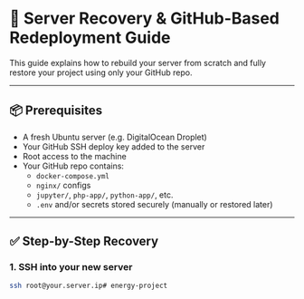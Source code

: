 # 🚀 Server Recovery & GitHub-Based Redeployment Guide

This guide explains how to rebuild your server from scratch and fully restore your project using only your GitHub repo.

---

## 📦 Prerequisites

- A fresh Ubuntu server (e.g. DigitalOcean Droplet)
- Your GitHub SSH deploy key added to the server
- Root access to the machine
- Your GitHub repo contains:
  - `docker-compose.yml`
  - `nginx/` configs
  - `jupyter/`, `php-app/`, `python-app/`, etc.
  - `.env` and/or secrets stored securely (manually or restored later)

---

## ✅ Step-by-Step Recovery

### 1. SSH into your new server

```bash
ssh root@your.server.ip# energy-project
```




